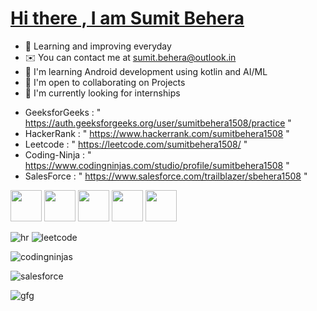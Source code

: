 # <a href="https://www.linkedin.com/in/sumit-behera-24a52b258/"> Hi there , I am Sumit Behera </a>

*   📖  Learning and improving everyday
*   ✉️  You can contact me at [sumit.behera@outlook.in](mailto:sumit.behera@outlook.in)
*   🧠  I'm learning Android development using kotlin and AI/ML
*   🤝  I'm open to collaborating on Projects
*   👀  I'm currently looking for internships 

- GeeksforGeeks : " https://auth.geeksforgeeks.org/user/sumitbehera1508/practice "
- HackerRank : " https://www.hackerrank.com/sumitbehera1508 "
- Leetcode : " https://leetcode.com/sumitbehera1508/ "
- Coding-Ninja : " https://www.codingninjas.com/studio/profile/sumitbehera1508 "
- SalesForce : " https://www.salesforce.com/trailblazer/sbehera1508 "

<div display: flex;
  flex-wrap: wrap;
  padding: 0 4px;>
<img src="https://github-production-user-asset-6210df.s3.amazonaws.com/100491275/272052512-56f3d5d4-b7ee-44aa-8ebc-c90a8736c4dc.jpg" width = "50"/> 
<img src="https://github-production-user-asset-6210df.s3.amazonaws.com/100491275/272052558-9af6d241-1e52-441f-b476-9cfabce1246f.jpg" width = "50"/> 
<img src="https://github-production-user-asset-6210df.s3.amazonaws.com/100491275/272052630-9d48a61f-b408-41ed-97fd-8184d787e73c.jpg" width = "50"/> 
<img src="https://github-production-user-asset-6210df.s3.amazonaws.com/100491275/272052601-09ac736a-a51e-43d4-8018-3bd0f76a5210.jpg" width = "50"/> 
<img src="https://github-production-user-asset-6210df.s3.amazonaws.com/100491275/272052686-f20fb33d-7db3-48ff-b638-b85f7cae190f.jpg" width = "50"/> 
</div>

![hr](https://github.com/sumitbehera1508/sumitbehera1508/assets/100491275/1417f6c8-f079-4d1b-9a7e-efe0acda3c50)
![leetcode](https://github.com/sumitbehera1508/sumitbehera1508/assets/100491275/f1a4a6e6-7891-458a-b882-e6b5e16ffd4b)

![codingninjas](https://github.com/sumitbehera1508/sumitbehera1508/assets/100491275/acc02e1c-caf4-4d06-aba6-22c2f7062081)

![salesforce](https://github.com/sumitbehera1508/sumitbehera1508/assets/100491275/1d67f0ad-b9cd-4764-a0fb-11c3743794b8)

![gfg](https://github.com/sumitbehera1508/sumitbehera1508/assets/100491275/2300529c-0ef1-4f6d-8987-3313c99aec72)


<!---

sumitbehera1508/sumitbehera1508 is a ✨ special ✨ repository because its `README.md` (this file) appears on your GitHub profile.
You can click the Preview link to take a look at your changes.
--->
